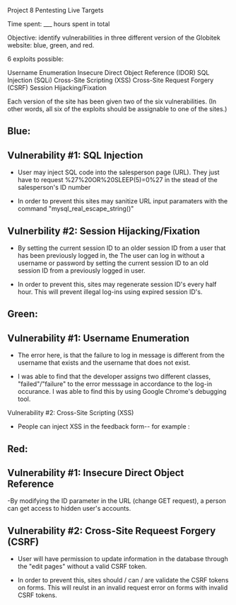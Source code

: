 Project 8 Pentesting Live Targets

Time spent: ___ hours spent in total

Objective: identify vulnerabilities in three different version of the Globitek website: blue, green, and red.

6 exploits possible:

Username Enumeration
Insecure Direct Object Reference (IDOR)
SQL Injection (SQLi)
Cross-Site Scripting (XSS)
Cross-Site Request Forgery (CSRF)
Session Hijacking/Fixation

Each version of the site has been given two of the six vulnerabilities. (In other words, all six of the exploits should be assignable to one of the sites.)

Blue:
-
Vulnerability #1: SQL Injection
-

- User may inject SQL code into the salesperson page (URL). They just have to request %27%20OR%20SLEEP(5)=0%27 in the stead of the salesperson's ID number

- In order to prevent this sites may sanitize URL input paramaters with the command "mysql_real_escape_string()"

Vulnerbility #2: Session Hijacking/Fixation
-

- By setting the current session ID to an older session ID from a user that has been previously logged in, the The user can log in without a username or password by setting the current session ID to an old session ID from a previously logged in user. 

- In order to prevent this, sites may regenerate session ID's every half hour. This will prevent illegal log-ins using expired session ID's.

Green:
-
Vulnerability #1: Username Enumeration
-
- The error here, is that the failure to log in message is different from the username that exists and the username that does not exist. 

- I was able to find that the developer assigns two different classes, "failed"/"failure" to the error messsage in accordance to the log-in occurance. I was able to find this by using Google Chrome's debugging tool. 

Vulnerability #2: Cross-Site Scripting (XSS)

- People can inject XSS in the feedback form-- for example : <script>alert('attacker is here XSS');</script> 


Red:
-
Vulnerability #1: Insecure Direct Object Reference
-
-By modifying the ID parameter in the URL (change GET request), a person can get access to hidden user's accounts. 

Vulnerability #2: Cross-Site Requeest Forgery (CSRF)
-
- User will have permission to update information in the database through the "edit pages" without a valid CSRF token.

- In order to prevent this, sites should / can / are validate the CSRF tokens on forms. This will reulst in an invalid request error on forms with invalid CSRF tokens. 
